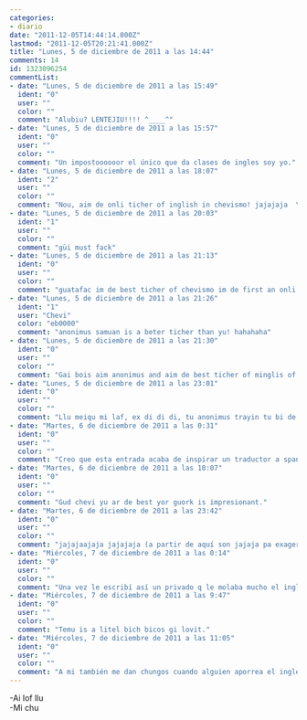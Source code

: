 ```yaml
---
categories:
- diario
date: "2011-12-05T14:44:14.000Z"
lastmod: "2011-12-05T20:21:41.000Z"
title: "Lunes, 5 de diciembre de 2011 a las 14:44"
comments: 14
id: 1323096254
commentList:
- date: "Lunes, 5 de diciembre de 2011 a las 15:49"
  ident: "0"
  user: ""
  color: ""
  comment: "Alubiu? LENTEJIU!!!! ^____^"
- date: "Lunes, 5 de diciembre de 2011 a las 15:57"
  ident: "0"
  user: ""
  color: ""
  comment: "Un impostoooooor el único que da clases de ingles soy yo."
- date: "Lunes, 5 de diciembre de 2011 a las 18:07"
  ident: "2"
  user: ""
  color: ""
  comment: "Nou, aim de onli ticher of inglish in chevismo! jajajaja  \nLof for al pipol in de guorld."
- date: "Lunes, 5 de diciembre de 2011 a las 20:03"
  ident: "1"
  user: ""
  color: ""
  comment: "güi must fack"
- date: "Lunes, 5 de diciembre de 2011 a las 21:13"
  ident: "0"
  user: ""
  color: ""
  comment: "guatafac im de best ticher of chevismo im de first an onli tru ticher."
- date: "Lunes, 5 de diciembre de 2011 a las 21:26"
  ident: "1"
  user: "Chevi"
  color: "eb0000"
  comment: "anonimus samuan is a beter ticher than yu! hahahaha"
- date: "Lunes, 5 de diciembre de 2011 a las 21:30"
  ident: "0"
  user: ""
  color: ""
  comment: "Gai bois aim anonimus and aim de best ticher of minglis of dat iunivers"
- date: "Lunes, 5 de diciembre de 2011 a las 23:01"
  ident: "0"
  user: ""
  color: ""
  comment: "Llu meiqu mi laf, ex di di di, tu anonimus trayin tu bi de guorst inglis gruaiter. Ai cud du de seim güiz de fonetic sains if ai jad dem in mai quibourd. Guat if güi trai güiz espanis langüich?"
- date: "Martes, 6 de diciembre de 2011 a las 0:31"
  ident: "0"
  user: ""
  color: ""
  comment: "Creo que esta entrada acaba de inspirar un traductor a spanglish jaja  \n  \nMe pondre con ello"
- date: "Martes, 6 de diciembre de 2011 a las 10:07"
  ident: "0"
  user: ""
  color: ""
  comment: "Gud chevi yu ar de best yor guork is impresionant."
- date: "Martes, 6 de diciembre de 2011 a las 23:42"
  ident: "0"
  user: ""
  color: ""
  comment: "jajajaajaja jajajaja (a partir de aquí son jajaja pa exagerar) jajajajajajajajaja"
- date: "Miércoles, 7 de diciembre de 2011 a las 0:14"
  ident: "0"
  user: ""
  color: ""
  comment: "Una vez le escribí así un privado q le molaba mucho el inglés y q lo estudiaba en academia y tenia noseq nivelazo... y casi le da un xungo xDDDD"
- date: "Miércoles, 7 de diciembre de 2011 a las 9:47"
  ident: "0"
  user: ""
  color: ""
  comment: "Temu is a litel bich bicos gi lovit."
- date: "Miércoles, 7 de diciembre de 2011 a las 11:05"
  ident: "0"
  user: ""
  color: ""
  comment: "A mi también me dan chungos cuando alguien aporrea el inglés, pero lo que mola hacer el cabra qué?  \n  \nGüi güis llu a merri crismas, güi güis llu a merri crismas, güi güis llu a merri crismas an a japi nu lliear. Gud tinins güi brin tu llu an llour kin, güi güis llu a merri crismas an a japi nu lliear."
---
```


-Ai lof llu  
-Mi chu